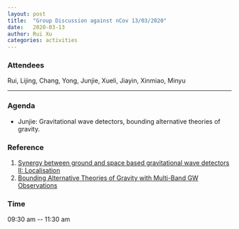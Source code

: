 ```yaml
---
layout: post
title:  "Group Discussion against nCov 13/03/2020"
date:   2020-03-13
author: Rui Xu
categories: activities
---
```



### Attendees

Rui, Lijing, Chang, Yong, Junjie, Xueli, Jiayin, Xinmiao, Minyu


---

### Agenda

- Junjie: Gravitational wave detectors, bounding alternative theories of gravity.


### Reference

1. [Synergy between ground and space based gravitational wave detectors II: Localisation](https://arxiv.org/abs/1805.08070)
2. [Bounding Alternative Theories of Gravity with Multi-Band GW Observations](https://arxiv.org/abs/1905.13460)


### Time

09:30 am -- 11:30 am
